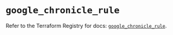 # `google_chronicle_rule`

Refer to the Terraform Registry for docs: [`google_chronicle_rule`](https://registry.terraform.io/providers/hashicorp/google/6.49.2/docs/resources/chronicle_rule).
